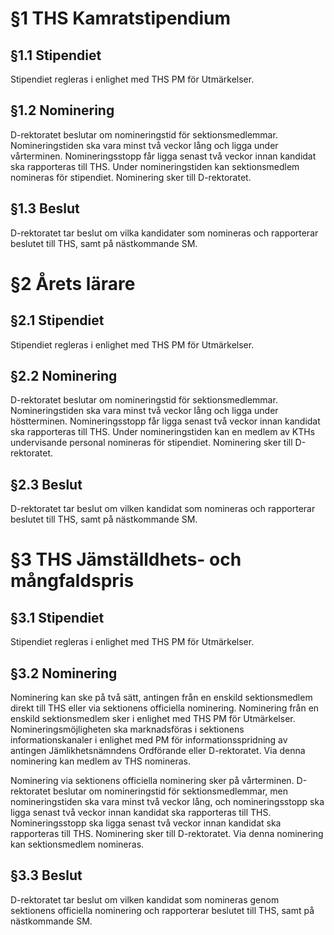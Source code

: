 # §1 THS Kamratstipendium

## §1.1 Stipendiet
Stipendiet regleras i enlighet med THS PM för Utmärkelser.


## §1.2 Nominering
D-rektoratet beslutar om nomineringstid för sektionsmedlemmar. Nomineringstiden ska vara minst två veckor lång och ligga under vårterminen. Nomineringsstopp får ligga senast två veckor innan kandidat ska rapporteras till THS. Under nomineringstiden kan sektionsmedlem nomineras för stipendiet. Nominering sker till D-rektoratet.

## §1.3 Beslut
D-rektoratet tar beslut om vilka kandidater som nomineras och rapporterar beslutet till THS, samt på nästkommande SM.

# §2 Årets lärare

## §2.1 Stipendiet
Stipendiet regleras i enlighet med THS PM för Utmärkelser.

## §2.2 Nominering
D-rektoratet beslutar om nomineringstid för sektionsmedlemmar. Nomineringstiden ska vara minst två veckor lång och ligga under höstterminen. Nomineringsstopp får ligga senast två veckor innan kandidat ska rapporteras till THS. Under nomineringstiden kan en medlem av KTHs undervisande personal nomineras för stipendiet. Nominering sker till D-rektoratet.

## §2.3 Beslut
D-rektoratet tar beslut om vilken kandidat som nomineras och rapporterar beslutet till THS, samt på nästkommande SM.

# §3 THS Jämställdhets- och mångfaldspris

## §3.1 Stipendiet
Stipendiet regleras i enlighet med THS PM för Utmärkelser.

## §3.2 Nominering
Nominering kan ske på två sätt, antingen från en enskild sektionsmedlem direkt till THS eller via sektionens officiella nominering. 
Nominering från en enskild sektionsmedlem sker i enlighet med THS PM för Utmärkelser. Nomineringsmöjligheten ska marknadsföras i sektionens informationskanaler i enlighet med PM för informationsspridning av antingen Jämlikhetsnämndens Ordförande eller D-rektoratet. Via denna nominering kan medlem av THS nomineras.

Nominering via sektionens officiella nominering sker på vårterminen. D-rektoratet beslutar om nomineringstid för sektionsmedlemmar, men nomineringstiden ska vara minst två veckor lång, och nomineringsstopp ska ligga senast två veckor innan kandidat ska rapporteras till THS. Nomineringsstopp ska ligga senast två veckor innan kandidat ska rapporteras till THS.  Nominering sker till D-rektoratet. Via denna nominering kan sektionsmedlem nomineras. 

## §3.3 Beslut
D-rektoratet tar beslut om vilken kandidat som nomineras genom sektionens officiella nominering och rapporterar beslutet till THS, samt på nästkommande SM.
